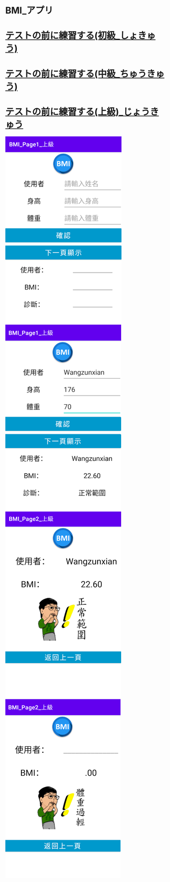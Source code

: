 BMI_アプリ
=========
[テストの前に練習する(初級_しょきゅう)](https://github.com/ChengHan16/Cs4high_4080E036/blob/master/APP%20Programming%20%5B109-1%5D/Home%20Practice/%E3%83%86%E3%82%B9%E3%83%88%E3%81%AE%E5%89%8D%E3%81%AB%E7%B7%B4%E7%BF%92%E3%81%99%E3%82%8B(%E5%9F%BA%E7%A4%8E).md)
========================
[テストの前に練習する(中級_ちゅうきゅう)](https://github.com/ChengHan16/Cs4high_4080E036/blob/master/APP%20Programming%20%5B109-1%5D/Home%20Practice/%E3%83%86%E3%82%B9%E3%83%88%E3%81%AE%E5%89%8D%E3%81%AB%E7%B7%B4%E7%BF%92%E3%81%99%E3%82%8B(%E4%B8%AD%E7%B4%9A).md)
========================
[テストの前に練習する(上級)_じょうきゅう](https://github.com/ChengHan16/Cs4high_4080E036/blob/master/APP%20Programming%20%5B109-1%5D/Home%20Practice/%E3%83%86%E3%82%B9%E3%83%88%E3%81%AE%E5%89%8D%E3%81%AB%E7%B7%B4%E7%BF%92%E3%81%99%E3%82%8B(%E4%B8%8A%E7%B4%9A).md)
========================
![1](https://github.com/ChengHan16/Cs4high_4080E036/blob/master/image/%E4%B8%8A%E7%B4%9A_1.PNG)
![2](https://github.com/ChengHan16/Cs4high_4080E036/blob/master/image/%E4%B8%8A%E7%B4%9A_2.PNG)
![3](https://github.com/ChengHan16/Cs4high_4080E036/blob/master/image/%E4%B8%8A%E7%B4%9A_3.PNG)
![4](https://github.com/ChengHan16/Cs4high_4080E036/blob/master/image/%E4%B8%8A%E7%B4%9A_4.PNG)
